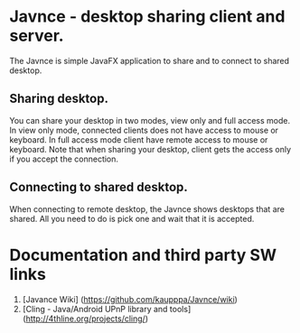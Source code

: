 # Javnce - desktop sharing client and server.
The Javnce is simple JavaFX application to share and to connect 
to shared desktop. 

## Sharing desktop.
You can share your desktop in two modes, view only and full access 
mode. In view only mode, connected clients does not have access to 
mouse or keyboard. In full access mode client have remote access to 
mouse or keyboard. Note that when sharing your desktop, client gets 
the access only if you accept the connection.

## Connecting to shared desktop.
When connecting to remote desktop, the Javnce shows desktops that 
are shared. All you need to do is pick one and wait that it is accepted.

# Documentation  and third party SW links
1. [Javance Wiki] (https://github.com/kaupppa/Javnce/wiki)
1. [Cling - Java/Android UPnP library and tools] (http://4thline.org/projects/cling/)

